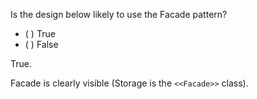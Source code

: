 <panel header="{{ icon_Q_A }} Is this Facade?">

Is the design below likely to use the Facade pattern?

<pic src="{{baseUrl}}/designPatterns/facade/what/images/textStorage.png" height="150" />
<p/>

- ( ) True
- ( ) False

<panel type="seamless" header="{{ icon_A }} Answer" minimized>

True.

Facade is clearly visible (Storage is the `<<Facade>>` class).

</panel>
</panel>
